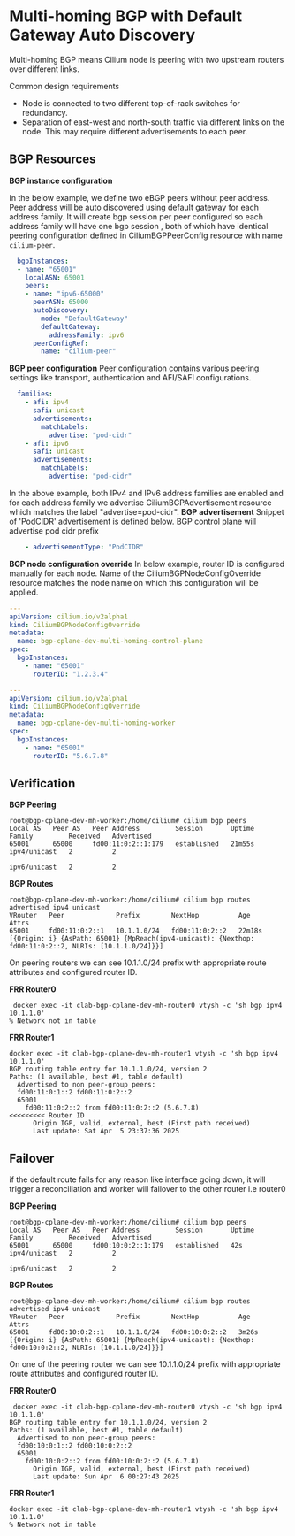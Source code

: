 Multi-homing BGP with Default Gateway Auto Discovery
====================================================

Multi-homing BGP means Cilium node is peering with two upstream routers over different links.

Common design requirements

- Node is connected to two different top-of-rack switches for redundancy.
- Separation of east-west and north-south traffic via different links on the node. This may require different advertisements to each peer.

BGP Resources
-------------

**BGP instance configuration**

In the below example, we define two eBGP peers without peer address. Peer address will be auto discovered using default gateway
for each address family. It will create bgp session per peer configured so each address family will have one bgp session  , both of which have identical peering configuration defined in
CiliumBGPPeerConfig resource with name `cilium-peer`.

```yaml
  bgpInstances:
  - name: "65001"
    localASN: 65001
    peers:
    - name: "ipv6-65000"
      peerASN: 65000
      autoDiscovery:
        mode: "DefaultGateway"
        defaultGateway:
          addressFamily: ipv6
      peerConfigRef:
        name: "cilium-peer"
```
**BGP peer configuration**
Peer configuration contains various peering settings like transport, authentication and AFI/SAFI configurations.
```yaml
  families:
    - afi: ipv4
      safi: unicast
      advertisements:
        matchLabels:
          advertise: "pod-cidr"
    - afi: ipv6
      safi: unicast
      advertisements:
        matchLabels:
          advertise: "pod-cidr"
```
In the above example, both IPv4 and IPv6 address families are enabled and for each address family we advertise CiliumBGPAdvertisement resource
which matches the label "advertise=pod-cidr".
**BGP advertisement**
Snippet of 'PodCIDR' advertisement is defined below. BGP control plane will advertise pod cidr prefix
```yaml
    - advertisementType: "PodCIDR"
```
**BGP node configuration override**
In below example, router ID is configured manually for each node. Name of the CiliumBGPNodeConfigOverride resource matches the node name on which this 
configuration will be applied.
```yaml
---
apiVersion: cilium.io/v2alpha1
kind: CiliumBGPNodeConfigOverride
metadata:
  name: bgp-cplane-dev-multi-homing-control-plane
spec:
  bgpInstances:
    - name: "65001"
      routerID: "1.2.3.4"

---
apiVersion: cilium.io/v2alpha1
kind: CiliumBGPNodeConfigOverride
metadata:
  name: bgp-cplane-dev-multi-homing-worker
spec:
  bgpInstances:
    - name: "65001"
      routerID: "5.6.7.8"
```
Verification
------------
**BGP Peering**
```
root@bgp-cplane-dev-mh-worker:/home/cilium# cilium bgp peers
Local AS   Peer AS   Peer Address         Session       Uptime   Family         Received   Advertised
65001      65000     fd00:11:0:2::1:179   established   21m55s   ipv4/unicast   2          2    
                                                                 ipv6/unicast   2          2 

```

**BGP Routes**

```
root@bgp-cplane-dev-mh-worker:/home/cilium# cilium bgp routes advertised ipv4 unicast
VRouter   Peer             Prefix        NextHop          Age      Attrs
65001     fd00:11:0:2::1   10.1.1.0/24   fd00:11:0:2::2   22m18s   [{Origin: i} {AsPath: 65001} {MpReach(ipv4-unicast): {Nexthop: fd00:11:0:2::2, NLRIs: [10.1.1.0/24]}}] 
```

On peering routers we can see 10.1.1.0/24 prefix with appropriate route attributes and configured router ID.

**FRR Router0**

```
 docker exec -it clab-bgp-cplane-dev-mh-router0 vtysh -c 'sh bgp ipv4 10.1.1.0'
% Network not in table
```

**FRR Router1**

```
docker exec -it clab-bgp-cplane-dev-mh-router1 vtysh -c 'sh bgp ipv4 10.1.1.0'
BGP routing table entry for 10.1.1.0/24, version 2
Paths: (1 available, best #1, table default)
  Advertised to non peer-group peers:
  fd00:11:0:1::2 fd00:11:0:2::2
  65001
    fd00:11:0:2::2 from fd00:11:0:2::2 (5.6.7.8)               <<<<<<<<< Router ID
      Origin IGP, valid, external, best (First path received)
      Last update: Sat Apr  5 23:37:36 2025
```

Failover
------------

if the default route fails for any reason like interface going down, it will trigger a reconciliation and worker will failover to the other router i.e router0

**BGP Peering**

```
root@bgp-cplane-dev-mh-worker:/home/cilium# cilium bgp peers
Local AS   Peer AS   Peer Address         Session       Uptime   Family         Received   Advertised
65001      65000     fd00:10:0:2::1:179   established   42s      ipv4/unicast   2          2    
                                                                 ipv6/unicast   2          2  
```

**BGP Routes**

```
root@bgp-cplane-dev-mh-worker:/home/cilium# cilium bgp routes advertised ipv4 unicast
VRouter   Peer             Prefix        NextHop          Age     Attrs
65001     fd00:10:0:2::1   10.1.1.0/24   fd00:10:0:2::2   3m26s   [{Origin: i} {AsPath: 65001} {MpReach(ipv4-unicast): {Nexthop: fd00:10:0:2::2, NLRIs: [10.1.1.0/24]}}] 
```

On one of the peering router we can see 10.1.1.0/24 prefix with appropriate route attributes and configured router ID.

**FRR Router0**

```
 docker exec -it clab-bgp-cplane-dev-mh-router0 vtysh -c 'sh bgp ipv4 10.1.1.0'
BGP routing table entry for 10.1.1.0/24, version 2
Paths: (1 available, best #1, table default)
  Advertised to non peer-group peers:
  fd00:10:0:1::2 fd00:10:0:2::2
  65001
    fd00:10:0:2::2 from fd00:10:0:2::2 (5.6.7.8)
      Origin IGP, valid, external, best (First path received)
      Last update: Sun Apr  6 00:27:43 2025
```

**FRR Router1**

```
docker exec -it clab-bgp-cplane-dev-mh-router1 vtysh -c 'sh bgp ipv4 10.1.1.0'
% Network not in table
```
